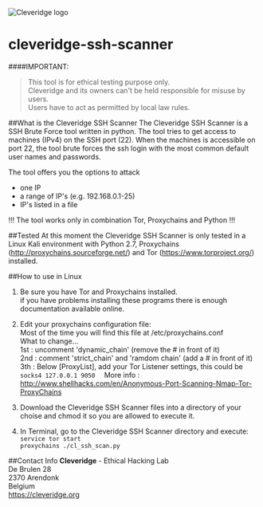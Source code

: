 ![Cleveridge logo](https://cleveridge.org/images/logo.jpg)

cleveridge-ssh-scanner
======================
####IMPORTANT:
>This tool is for ethical testing purpose only.   
>Cleveridge and its owners can't be held responsible for misuse by users.   
>Users have to act as permitted by local law rules.

##What is the Cleveridge SSH Scanner
The Cleveridge SSH Scanner is a SSH Brute Force tool written in python. The tool tries to get access to machines (IPv4) on the SSH port (22). When the machines is accessible on port 22, the tool brute forces the ssh login with the most common default user names and passwords.

The tool offers you the options to attack
- one IP
- a range of IP's (e.g. 192.168.0.1-25)
- IP's listed in a file

!!! The tool works only in combination Tor, Proxychains and Python !!!


##Tested
At this moment the Cleveridge SSH Scanner is only tested in a Linux Kali environment with Python 2.7, Proxychains (http://proxychains.sourceforge.net/) and Tor (https://www.torproject.org/) installed.


##How to use in Linux
1. Be sure you have Tor and Proxychains installed.   
   if you have problems installing these programs there is enough documentation available online.

2. Edit your proxychains configuration file:   
   Most of the time you will find this file at /etc/proxychains.conf   
   What to change...   
      1st : uncomment 'dynamic_chain' (remove the # in front of it)   
      2nd : comment 'strict_chain' and 'ramdom chain' (add a # in front of it)   
      3th : Below [ProxyList], add your Tor Listener settings, this could be   
            ```socks4 127.0.0.1 9050  ``` 
      More info : http://www.shellhacks.com/en/Anonymous-Port-Scanning-Nmap-Tor-ProxyChains   

3. Download the Cleveridge SSH Scanner files into a directory of your choise and chmod it so you are allowed to execute it.

4. In Terminal, go to the Cleveridge SSH Scanner directory and execute:   
    ```service tor start             ```  
    ```proxychains ./cl_ssh_scan.py  ``` 

##Contact Info 
**Cleveridge** - Ethical Hacking Lab   
De Brulen 28   
2370 Arendonk   
Belgium   
https://cleveridge.org
